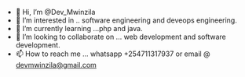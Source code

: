 - 👋 Hi, I’m @Dev_Mwinzila
- 👀 I’m interested in .. software engineering and deveops engineering.
-  🌱 I’m currently learning ...php and java.
- 💞️ I’m looking to collaborate on ... web development and software development.
- 📫 How to reach me ... whatsapp +254711317937 or email @ devmwinzila@gmail.com

<!---
Dev-Mwinzila/Dev-Mwinzila is a ✨ special ✨ repository because its `README.md` (this file) appears on your GitHub profile.
You can click the Preview link to take a look at your changes.
--->
